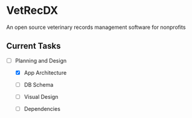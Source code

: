 # VetRecDX
An open source veterinary records management software for nonprofits

## Current Tasks
- [ ] Planning and Design
    - [x] App Architecture
    - [ ] DB Schema
    - [ ] Visual Design
    - [ ] Dependencies
 
